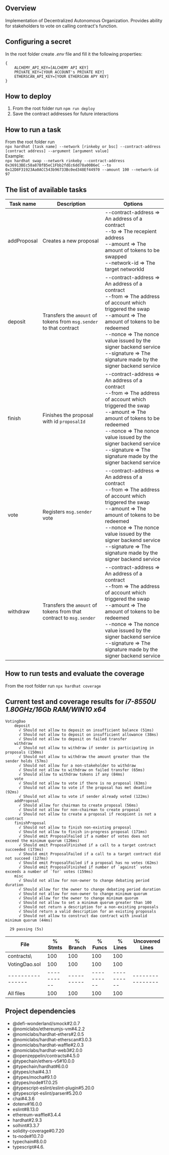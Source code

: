 ## Overview
Implementation of Decentralized Autonomous Organization. Provides ability for stakeholders to vote on calling contract's function.

## Configuring a secret
In the root folder create *.env* file and fill it the following properties:<br/>
```
{
    ALCHEMY_API_KEY=[ALCHEMY API KEY]
    PRIVATE_KEY=[YOUR ACCOUNT's PRIVATE KEY]
    ETHERSCAN_API_KEY=[YOUR ETHERSCAN APY KEY]
}
```

## How to deploy
1. From the root folder run ``` npm run deploy ```
2. Save the contract addresses for future interactions

## How to run a task
From the root folder run<br/>``` npx hardhat [task name] --network [rinkeby or bsc] --contract-address [contract address] --argument [argument value] ```<br/>Example:<br/>``` npx hardhat swap --network rinkeby --contract-address 0x36913BEc58a87BfB5eC1Fbb2fdEc6dd78a00B6eC --to 0x12D8F31923Aa0ACC543b96733Bc0ed348Ef44970 --amount 100 --network-id 97 ```

## The list of available tasks
| Task name   | Description                                                         | Options                                                                                                                                                                                                                                                                                                  |
|-------------|---------------------------------------------------------------------|----------------------------------------------------------------------------------------------------------------------------------------------------------------------------------------------------------------------------------------------------------------------------------------------------------|
| addProposal | Creates a new proposal                                              | --contract-address => An address of a contract</br>--to => The recepient address</br>--amount => The amount of tokens to be swapped</br>--network-id => The target networkId                                                                                                                             |
| deposit     | Transfers the `amount` of tokens from `msg.sender` to that contract | --contract-address => An address of a contract</br>--from => The address of account which triggered the swap</br>--amount => The amount of tokens to be redeemed</br>--nonce => The nonce value issued by the signer backend service</br>--signature => The signature made by the signer backend service |
| finish      | Finishes the proposal with id `proposalId`                          | --contract-address => An address of a contract</br>--from => The address of account which triggered the swap</br>--amount => The amount of tokens to be redeemed</br>--nonce => The nonce value issued by the signer backend service</br>--signature => The signature made by the signer backend service |
| vote        | Registers `msg.sender` vote                                         | --contract-address => An address of a contract</br>--from => The address of account which triggered the swap</br>--amount => The amount of tokens to be redeemed</br>--nonce => The nonce value issued by the signer backend service</br>--signature => The signature made by the signer backend service |
| withdraw    | Transfers the `amount` of tokens from that contract to `msg.sender` | --contract-address => An address of a contract</br>--from => The address of account which triggered the swap</br>--amount => The amount of tokens to be redeemed</br>--nonce => The nonce value issued by the signer backend service</br>--signature => The signature made by the signer backend service |

## How to run tests and evaluate the coverage
From the root folder run ``` npx hardhat coverage ```
## Current test and coverage results for *i7-8550U 1.80GHz/16Gb RAM/WIN10 x64*
```
VotingDao
    deposit
      √ Should not allow to deposit on insufficient balance (51ms)
      √ Should not allow to deposit on insufficient allowance (38ms)
      √ Should not allow to deposit on failed transfer
    withdraw
      √ Should not allow to withdraw if sender is participating in proposals (150ms)
      √ Should not allow to withdraw the amount greater than the sender holds (57ms)
      √ Should not allow for a non-stakeholder to withdraw
      √ Should not allow to withdraw on failed transfer (65ms)
      √ Should allow to withdraw tokens if any (84ms)
    vote
      √ Should not allow to vote if there is no proposal (63ms)
      √ Should not allow to vote if the proposal has met deadline (92ms)
      √ Should not allow to vote if sender already voted (122ms)
    addProposal
      √ Should allow for chairman to create proposal (56ms)
      √ Should not allow for non-chairman to create proposal
      √ Should not allow to create a proposal if recepient is not a contract
    finishProposal
      √ Should not allow to finish non-existing proposal
      √ Should not allow to finish in-progress proposal (171ms)
      √ Should emit ProposalFailed if a number of votes does not exceed the minimum quorum (126ms)
      √ Should emit ProposalFinished if a call to a target contract succeeded (173ms)
      √ Should emit ProposalFailed if a call to a target contract did not succeed (127ms)
      √ Should emit ProposalFailed if a proposal has no votes (62ms)
      √ Should emit ProposalFinished if number of `against` votes exceeds a number of `for` votes (159ms)
    misc
      √ Should not allow for non-owner to change debating period duration
      √ Should allow for the owner to change debating period duration
      √ Should not allow for non-owner to change minimum quorum
      √ Should allow for the owner to change minimum quorum
      √ Should not allow to set a minimum quorum greater than 100
      √ Should not return a description for a non-existing proposals
      √ Should return a valid description for an existing proposals
      √ Should not allow to construct dao contract with invalid minimum quorum (44ms)

  29 passing (5s)
```
| File             | % Stmts    | % Branch   | % Funcs    | % Lines    | Uncovered Lines  |
|------------------|------------|------------|------------|------------|------------------|
| contracts\       | 100        | 100        | 100        | 100        |                  |
| VotingDao.sol    | 100        | 100        | 100        | 100        |                  |
| ---------------- | ---------- | ---------- | ---------- | ---------- | ---------------- |
| All files        | 100        | 100        | 100        | 100        |                  |


## Project dependencies
* @defi-wonderland/smock#2.0.7
* @nomiclabs/ethereumjs-vm#4.2.2
* @nomiclabs/hardhat-ethers#2.0.5
* @nomiclabs/hardhat-etherscan#3.0.3
* @nomiclabs/hardhat-waffle#2.0.3
* @nomiclabs/hardhat-web3#2.0.0
* @openzeppelin/contracts#4.5.0
* @typechain/ethers-v5#10.0.0
* @typechain/hardhat#6.0.0
* @types/chai#4.3.1
* @types/mocha#9.1.0
* @types/node#17.0.25
* @typescript-eslint/eslint-plugin#5.20.0
* @typescript-eslint/parser#5.20.0
* chai#4.3.6
* dotenv#16.0.0
* eslint#8.13.0
* ethereum-waffle#3.4.4
* hardhat#2.9.3
* solhint#3.3.7
* solidity-coverage#0.7.20
* ts-node#10.7.0
* typechain#8.0.0
* typescript#4.6.
